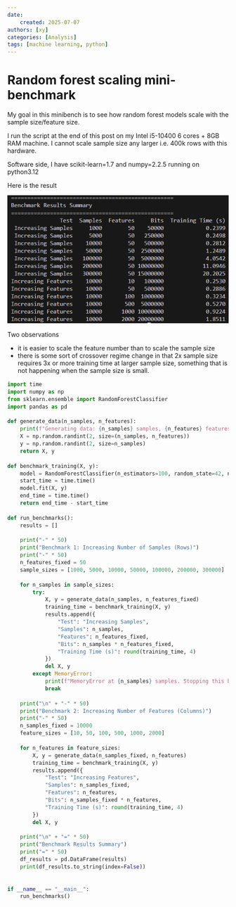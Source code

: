 ```yaml
---
date: 
    created: 2025-07-07
authors: [xy]
categories: [Analysis]
tags: [machine learning, python]
---
```


# Random forest scaling mini-benchmark
<!-- more -->
My goal in this minibench is to see how random forest models scale with the sample size/feature size.

I run the script at the end of this post on my Intel i5-10400 6 cores + 8GB RAM machine. I cannot scale sample size any larger i.e. 400k rows with this hardware. 

Software side, I have scikit-learn=1.7 and numpy=2.2.5 running on python3.12

Here is the result 

![alt text](assets/2025-07-07-random-forest-scaling-1751918656538.png)


Two observations

- it is easier to scale the feature number than to scale the sample size
- there is some sort of crossover regime change in that 2x sample size requires 3x or more training time at larger sample size, something that is not happening when the sample size is small. 


```py
import time
import numpy as np
from sklearn.ensemble import RandomForestClassifier
import pandas as pd

def generate_data(n_samples, n_features):
    print(f"Generating data: {n_samples} samples, {n_features} features...")
    X = np.random.randint(2, size=(n_samples, n_features))
    y = np.random.randint(2, size=n_samples)
    return X, y

def benchmark_training(X, y):
    model = RandomForestClassifier(n_estimators=100, random_state=42, n_jobs=-1)
    start_time = time.time()
    model.fit(X, y)
    end_time = time.time()
    return end_time - start_time

def run_benchmarks():
    results = []

    print("-" * 50)
    print("Benchmark 1: Increasing Number of Samples (Rows)")
    print("-" * 50)
    n_features_fixed = 50
    sample_sizes = [1000, 5000, 10000, 50000, 100000, 200000, 300000]

    for n_samples in sample_sizes:
        try:
            X, y = generate_data(n_samples, n_features_fixed)
            training_time = benchmark_training(X, y)
            results.append({
                "Test": "Increasing Samples",
                "Samples": n_samples,
                "Features": n_features_fixed,
                "Bits": n_samples * n_features_fixed,
                "Training Time (s)": round(training_time, 4)
            })
            del X, y
        except MemoryError:
            print(f"MemoryError at {n_samples} samples. Stopping this benchmark.")
            break

    print("\n" + "-" * 50)
    print("Benchmark 2: Increasing Number of Features (Columns)")
    print("-" * 50)
    n_samples_fixed = 10000
    feature_sizes = [10, 50, 100, 500, 1000, 2000]

    for n_features in feature_sizes:
        X, y = generate_data(n_samples_fixed, n_features)
        training_time = benchmark_training(X, y)
        results.append({
            "Test": "Increasing Features",
            "Samples": n_samples_fixed,
            "Features": n_features,
            "Bits": n_samples_fixed * n_features,
            "Training Time (s)": round(training_time, 4)
        })
        del X, y

    print("\n" + "=" * 50)
    print("Benchmark Results Summary")
    print("=" * 50)
    df_results = pd.DataFrame(results)
    print(df_results.to_string(index=False))


if __name__ == "__main__":
    run_benchmarks()

```
